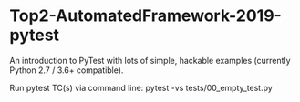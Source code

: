 # Top2-AutomatedFramework-2019-pytest
An introduction to PyTest with lots of simple, hackable examples (currently Python 2.7 / 3.6+ compatible).

Run pytest TC(s) via command line: pytest -vs tests/00_empty_test.py
